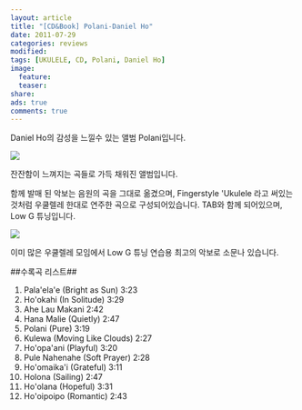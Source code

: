 ```yaml
---
layout: article
title: "[CD&Book] Polani-Daniel Ho"
date: 2011-07-29
categories: reviews
modified: 
tags: [UKULELE, CD, Polani, Daniel Ho]
image:
  feature:
  teaser: 
share: 
ads: true
comments: true
---
```

Daniel Ho의 감성을 느낄수 있는 앨범 Polani입니다.

<img src="https://lh3.googleusercontent.com/-2wk0XwnCHao/VkyiWWxRv0I/AAAAAAAAAYM/yO6AzPI0-Tc/s800-Ic42/polani_1.jpg" />

잔잔함이 느껴지는 곡들로 가득 채워진 앨범입니다.

함께 발매 된 악보는 음원의 곡을 그대로 옮겼으며, Fingerstyle 'Ukulele 라고 써있는 것처럼 우쿨렐레 한대로 연주한 곡으로 구성되어있습니다. TAB와 함께 되어있으며, Low G 튜닝입니다.

<img src="https://lh3.googleusercontent.com/-tV0_NekpnYk/VkyiWUU5MKI/AAAAAAAAAYI/V4KzAdSrz8Y/s800-Ic42/polani_2.jpg" />

이미 많은 우쿨렐레 모임에서 Low G 튜닝 연습용 최고의 악보로 소문나 있습니다.

##수록곡 리스트##
1. Pala'ela'e (Bright as Sun) 3:23
2. Ho'okahi (In Solitude) 3:29
3. Ahe Lau Makani 2:42
4. Hana Malie (Quietly) 2:47
5. Polani (Pure) 3:19
6. Kulewa (Moving Like Clouds) 2:27
7. Ho'opa'ani (Playful) 3:20
8. Pule Nahenahe (Soft Prayer) 2:28
9. Ho'omaika'i (Grateful) 3:11
10. Holona (Sailing) 2:47
11. Ho'olana (Hopeful) 3:31
12. Ho'oipoipo (Romantic) 2:43
